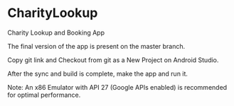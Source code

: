 # CharityLookup
Charity Lookup and Booking App

The final version of the app is present on the master branch.

Copy git link and Checkout from git as a New Project on Android Studio.

After the sync and build is complete, make the app and run it.

Note: An x86 Emulator with API 27 (Google APIs enabled) is recommended for optimal performance.

